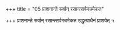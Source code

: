 +++
title = "05 प्राशनान्ते सर्वान् रसान्त्सर्वमन्नमेकत"

+++
प्राशनान्ते सर्वान् रसान्त्सर्वमन्नमेकत उद्धृत्याथैनं प्राशयेत् ५